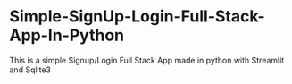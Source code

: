 # Simple-SignUp-Login-Full-Stack-App-In-Python
This is a simple Signup/Login Full Stack App made in python with Streamlit and Sqlite3
